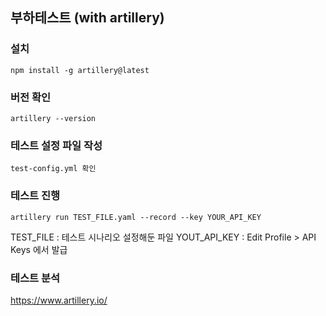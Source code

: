 ## 부하테스트 (with artillery)

### 설치  
```
npm install -g artillery@latest
```

### 버전 확인
```
artillery --version
```

### 테스트 설정 파일 작성
```text
test-config.yml 확인
```

### 테스트 진행 
```
artillery run TEST_FILE.yaml --record --key YOUR_API_KEY
```
TEST_FILE : 테스트 시나리오 설정해둔 파일
YOUT_API_KEY : Edit Profile > API Keys 에서 발급

### 테스트  분석
https://www.artillery.io/


